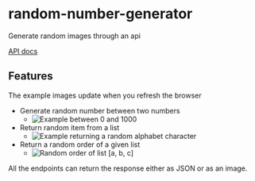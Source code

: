 # random-number-generator
Generate random images through an api

[API docs](https://random-number-generator-aapzu.vercel.app)

## Features
The example images update when you refresh the browser

- Generate random number between two numbers
  - <img title="Example between 0 and 1000" src="https://random-number-generator-aapzu.vercel.app/number?min=0&max=1000&height=80&width=100" />
- Return random item from a list
  - <img title="Example returning a random alphabet character" src="https://random-number-generator-aapzu.vercel.app/listItem?height=80&width=100&&items=a&items=b&items=c&items=d&items=e&items=f&items=g&items=h&items=i&items=j&items=k&items=l&items=m&items=n&items=o&items=p&items=q&items=r&items=s&items=t&items=u&items=v&items=w&items=x&items=y&items=z" />
- Return a random order of a given list
  - <img title="Random order of list [a, b, c]" src="https://random-number-generator-aapzu.vercel.app/listOrder?height=80&width=100&items=a&items=b&items=c" />

All the endpoints can return the response either as JSON or as an image.
